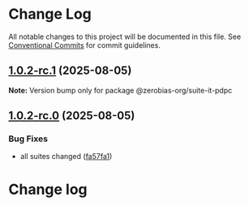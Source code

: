 # Change Log

All notable changes to this project will be documented in this file.
See [Conventional Commits](https://conventionalcommits.org) for commit guidelines.

## [1.0.2-rc.1](https://github.com/zerobias-org/suite/compare/@zerobias-org/suite-it-pdpc@1.0.2-rc.0...@zerobias-org/suite-it-pdpc@1.0.2-rc.1) (2025-08-05)

**Note:** Version bump only for package @zerobias-org/suite-it-pdpc





## [1.0.2-rc.0](https://github.com/zerobias-org/suite/compare/@zerobias-org/suite-it-pdpc@1.0.1...@zerobias-org/suite-it-pdpc@1.0.2-rc.0) (2025-08-05)


### Bug Fixes

* all suites changed ([fa57fa1](https://github.com/zerobias-org/suite/commit/fa57fa1af7628003297df46b2d7740fe95bd2666))





# Change log

